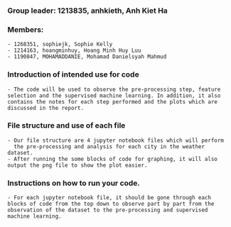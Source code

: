 ### Group leader: 1213835, anhkieth, Anh Kiet Ha
### Members:
    - 1268351, sophiejk, Sophie Kelly
    - 1214163, hoangminhuy, Hoang Minh Huy Luu
    - 1190847, MOHAMADDANIE, Mohamad Danielsyah Mahmud
### Introduction of intended use for code
    - The code will be used to observe the pre-processing step, feature selection and the supervised machine learning. In addition, it also contains the notes for each step performed and the plots which are discussed in the report.
### File structure and use of each file
    - Our file structure are 4 jupyter notebook files which will perform
      the pre-processing and analysis for each city in the weather dataset.
    - After running the some blocks of code for graphing, it will also output the png file to show the plot easier.
### Instructions on how to run your code.
    - For each jupyter notebook file, it should be gone through each blocks of code from the top down to observe part by part from the observation of the dataset to the pre-processing and supervised machine learning.
